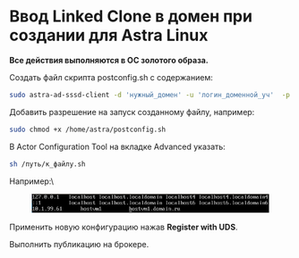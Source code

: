 # Ввод Linked Clone в домен при создании для Astra Linux

**Все действия выполняются в ОС золотого образа.**

Создать файл скрипта postconfig.sh с содержанием:

```bash
sudo astra-ad-sssd-client -d 'нужный_домен' -u 'логин_доменной_уч'  -p 'пароль_доменной_уч' -y ; sudo reboot -h now
```

Добавить разрешение на запуск созданному файлу, например:

```bash
sudo chmod +x /home/astra/postconfig.sh
```

В Actor Configuration Tool на вкладке Advanced указать:

```bash
sh /путь/к_файлу.sh
```

Например:\


<figure><img src="../../.gitbook/assets/image (53).png" alt=""><figcaption></figcaption></figure>

Применить новую конфигурацию нажав **Register with UDS**.

Выполнить публикацию на брокере.
